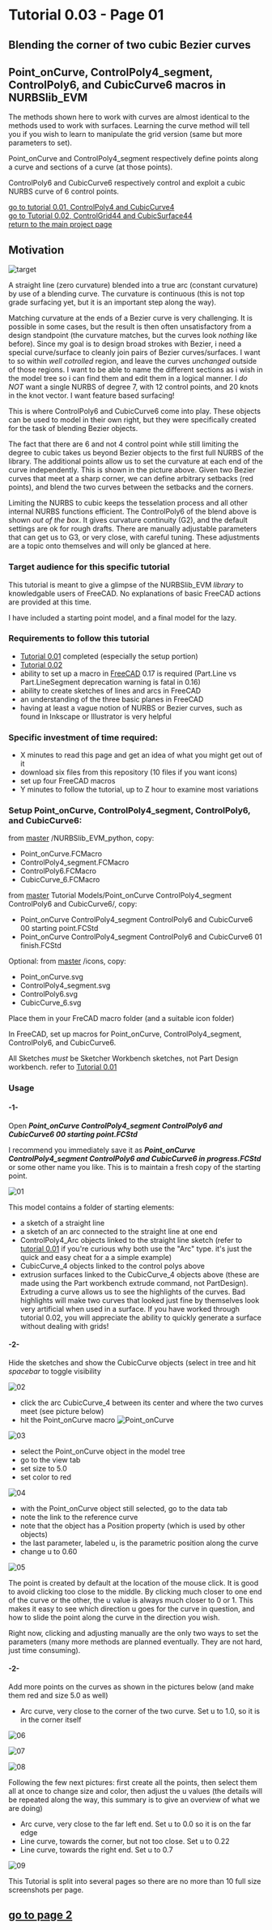 # Tutorial 0.03   - Page 01

## Blending the corner of two cubic Bezier curves

## Point_onCurve, ControlPoly4_segment, ControlPoly6, and CubicCurve6 macros in NURBSlib_EVM

The methods shown here to work with curves are almost identical to the methods used to work with surfaces.  Learning the curve method will tell you if you wish to learn to manipulate the grid version (same but more parameters to set).

Point_onCurve and ControlPoly4_segment respectively define points along a curve and sections of a curve (at those points).

ControlPoly6 and CubicCurve6 respectively control and exploit a cubic NURBS curve of 6 control points. 

[go to tutorial 0.01, ControlPoly4 and CubicCurve4](https://github.com/edwardvmills/NURBSlib_EVM/blob/gh-pages/Tutorial%200.01%20ControlPoly4%20and%20CubicCurve4.md)    
[go to Tutorial 0.02, ControlGrid44 and CubicSurface44](https://github.com/edwardvmills/NURBSlib_EVM/blob/gh-pages/Tutorial%200.02%20ControlGrid44%20and%20CubicSurface44%20-%20page%2001.md)    
[return to the main project page](http://edwardvmills.github.io/NURBSlib_EVM/)

## Motivation

![target](https://github.com/edwardvmills/NURBSlib_EVM/blob/master/Tutorial%20Models/Point_onCurve%20ControlPoly4_segment%20ControlPoly6%20and%20CubicCurve6/Point_onCurve%20ControlPoly4_segment%20ControlPoly6%20and%20CubicCurve6%2000.png?raw=true)

A straight line (zero curvature) blended into a true arc (constant curvature) by use of a blending curve. The curvature is continuous (this is not top grade surfacing yet, but it is an important step along the way).

Matching curvature at the ends of a Bezier curve is very challenging. It is possible in some cases, but the result is then often unsatisfactory from a design standpoint (the curvature matches, but the curves look _nothing_ like before). Since my goal is to design broad strokes with Bezier, i need a special curve/surface to cleanly join pairs of Bezier curves/surfaces. I want to so within *well cotrolled* region, and leave the curves *unchanged* outside of those regions. I want to be able to name the different sections as i wish in the model tree so i can find them and edit them in a logical manner. I *do NOT* want a single NURBS of degree 7, with 12 control points, and 20 knots in the knot vector. I want feature based surfacing!

This is where ControlPoly6 and CubicCurve6 come into play. These objects can be used to model in their own right, but they were specifically created for the task of blending Bezier objects.

The fact that there are 6 and not 4 control point while still limiting the degree to cubic takes us beyond Bezier objects to the first full NURBS of the library. The additional points allow us to set the curvature at each end of the curve independently. This is shown in the picture above. Given two Bezier curves that meet at a sharp corner, we can define arbitrary setbacks (red points), and blend the two curves between the setbacks and the corners.  

Limiting the NURBS to cubic keeps  the tesselation process and all other internal NURBS functions efficient. The ControlPoly6 of the blend above is shown *out of the box*. It gives curvature continuity (G2), and the default settings are ok for rough drafts. There are manually adjustable parameters that can get us to G3, or very close, with careful tuning. These adjustments are a topic onto themselves and will only be glanced at here.

### Target audience for this specific tutorial
This tutorial is meant to give a glimpse of the NURBSlib_EVM _library_ to knowledgable users of FreeCAD. No explanations of basic FreeCAD actions are provided at this time.

I have included a starting point model, and a final model for the lazy.

### Requirements to follow this tutorial
* [Tutorial 0.01](https://github.com/edwardvmills/NURBSlib_EVM/blob/gh-pages/Tutorial%200.01%20ControlPoly4%20and%20CubicCurve4.md) completed (especially the setup portion)
* [Tutorial 0.02](https://github.com/edwardvmills/NURBSlib_EVM/blob/gh-pages/Tutorial%200.02%20ControlGrid44%20and%20CubicSurface44%20-%20page%2001.md)   
* ability to set up a macro in [FreeCAD](http://www.freecadweb.org/) 0.17 is required (Part.Line vs Part.LineSegment deprecation warning is fatal in 0.16)
* ability to create sketches of lines and arcs in FreeCAD
* an understanding of the three basic planes in FreeCAD
* having at least a vague notion of NURBS or Bezier curves, such as found in Inkscape or Illustrator is very helpful

### Specific investment of time required:
* X minutes to read this page and get an idea of what you might get out of it
* download six files from this repository (10 files if you want icons)
* set up four FreeCAD macros
* Y minutes to follow the tutorial, up to Z hour to examine most variations

### Setup Point_onCurve, ControlPoly4_segment, ControlPoly6, and CubicCurve6:
from [master](https://github.com/edwardvmills/NURBSlib_EVM) /NURBSlib_EVM_python, copy:
* Point_onCurve.FCMacro
* ControlPoly4_segment.FCMacro
* ControlPoly6.FCMacro
* CubicCurve_6.FCMacro

from [master](https://github.com/edwardvmills/NURBSlib_EVM) Tutorial Models/Point_onCurve ControlPoly4_segment ControlPoly6 and CubicCurve6/, copy:
* Point_onCurve ControlPoly4_segment ControlPoly6 and CubicCurve6 00 starting point.FCStd   
* Point_onCurve ControlPoly4_segment ControlPoly6 and CubicCurve6 01 finish.FCStd   

Optional: from [master](https://github.com/edwardvmills/NURBSlib_EVM) /icons, copy:
* Point_onCurve.svg
* ControlPoly4_segment.svg
* ControlPoly6.svg
* CubicCurve_6.svg

Place them in your FreCAD macro folder (and a suitable icon folder)

In FreeCAD, set up macros for Point_onCurve, ControlPoly4_segment, ControlPoly6, and CubicCurve6.

All Sketches _must_ be Sketcher Workbench sketches, not  Part Design workbench. refer to [Tutorial 0.01](https://github.com/edwardvmills/NURBSlib_EVM/blob/gh-pages/Tutorial%200.01%20ControlPoly4%20and%20CubicCurve4.md)




### Usage
#### -1-
Open **_Point_onCurve ControlPoly4_segment ControlPoly6 and CubicCurve6 00 starting point.FCStd_**

I recommend you immediately save it as **_Point_onCurve ControlPoly4_segment ControlPoly6 and CubicCurve6 in progress.FCStd_** or some other name you like. This is to maintain a fresh copy of the starting point.

![01](https://github.com/edwardvmills/NURBSlib_EVM/blob/master/Tutorial%20Models/Point_onCurve%20ControlPoly4_segment%20ControlPoly6%20and%20CubicCurve6/Point_onCurve%20ControlPoly4_segment%20ControlPoly6%20and%20CubicCurve6%2001.png?raw=true)

This model contains a folder of starting elements:
* a sketch of a straight line
* a sketch of an arc connected to the straight line at one end
* ControlPoly4_Arc objects linked to the straight line sketch (refer to [tutorial 0.01](https://github.com/edwardvmills/NURBSlib_EVM/blob/gh-pages/Tutorial%200.01%20ControlPoly4%20and%20CubicCurve4.md) if you're curious why both use the "Arc" type. it's just the quick and easy cheat for a a simple example)
* CubicCurve_4 objects linked to the control polys above
* extrusion surfaces linked to the CubicCurve_4 objects above (these are made using the Part workbench extrude command, not PartDesign). Extruding a curve allows us to see the highlights of the curves. Bad highlights will make two curves that looked just fine by themselves look  very artificial when used in a surface. If you have worked through tutorial 0.02, you will appreciate the ability to quickly generate a surface without dealing with grids!


#### -2-   
Hide the sketches and show the CubicCurve objects (select in tree and hit _spacebar_ to toggle visibility

![02](https://github.com/edwardvmills/NURBSlib_EVM/blob/master/Tutorial%20Models/Point_onCurve%20ControlPoly4_segment%20ControlPoly6%20and%20CubicCurve6/Point_onCurve%20ControlPoly4_segment%20ControlPoly6%20and%20CubicCurve6%2002.png?raw=true)

* click the arc CubicCurve_4 between its center and where the two curves meet (see picture below)
* hit the Point_onCurve macro ![Point_onCurve](https://github.com/edwardvmills/NURBSlib_EVM/blob/master/icons/Point_OnCurve.png?raw=true)

![03](https://github.com/edwardvmills/NURBSlib_EVM/blob/master/Tutorial%20Models/Point_onCurve%20ControlPoly4_segment%20ControlPoly6%20and%20CubicCurve6/Point_onCurve%20ControlPoly4_segment%20ControlPoly6%20and%20CubicCurve6%2003.png?raw=true)

* select the Point_onCurve object in the model tree
* go to the view tab
* set size to 5.0
* set color to red

![04](https://github.com/edwardvmills/NURBSlib_EVM/blob/master/Tutorial%20Models/Point_onCurve%20ControlPoly4_segment%20ControlPoly6%20and%20CubicCurve6/Point_onCurve%20ControlPoly4_segment%20ControlPoly6%20and%20CubicCurve6%2004.png?raw=true)

* with the Point_onCurve object still selected, go to the data tab
* note the link to the reference curve
* note that the object has a Position property (which is used by other objects)
* the last parameter, labeled u, is the parametric position along the curve
* change u to 0.60


![05](https://github.com/edwardvmills/NURBSlib_EVM/blob/master/Tutorial%20Models/Point_onCurve%20ControlPoly4_segment%20ControlPoly6%20and%20CubicCurve6/Point_onCurve%20ControlPoly4_segment%20ControlPoly6%20and%20CubicCurve6%2005.png?raw=true)

The point is created by default at the location of the mouse click. It is good to avoid clicking too close to the middle. By clicking much closer to one end of the curve or the other, the u value is always much closer to 0 or 1. This makes it easy to see which direction u  goes for the curve in question, and how to slide the point along the curve in the direction you wish.

Right now, clicking and adjusting manually are the only two ways to set the parameters (many more methods are planned eventually. They are not hard, just time consuming).

#### -2-  

Add more points on the curves as shown in the pictures below (and make them red and size 5.0 as well)
* Arc curve, very close to the corner of the two curve. Set u to 1.0, so it is in the corner itself

![06](https://github.com/edwardvmills/NURBSlib_EVM/blob/master/Tutorial%20Models/Point_onCurve%20ControlPoly4_segment%20ControlPoly6%20and%20CubicCurve6/Point_onCurve%20ControlPoly4_segment%20ControlPoly6%20and%20CubicCurve6%2006.png?raw=true)

![07](https://github.com/edwardvmills/NURBSlib_EVM/blob/master/Tutorial%20Models/Point_onCurve%20ControlPoly4_segment%20ControlPoly6%20and%20CubicCurve6/Point_onCurve%20ControlPoly4_segment%20ControlPoly6%20and%20CubicCurve6%2007.png?raw=true)

![08](https://github.com/edwardvmills/NURBSlib_EVM/blob/master/Tutorial%20Models/Point_onCurve%20ControlPoly4_segment%20ControlPoly6%20and%20CubicCurve6/Point_onCurve%20ControlPoly4_segment%20ControlPoly6%20and%20CubicCurve6%2008.png?raw=true)

Following the few next pictures: first create all the points, then select them all at once to change size and color, then adjust the u values (the details will be repeated along the way, this summary is to give an overview of what we are doing)
 
* Arc curve, very close to the far left end. Set u to 0.0 so it is on the far edge
* Line curve, towards the corner, but not too close. Set u to 0.22
* Line curve, towards the right end. Set u to 0.7

![09](https://github.com/edwardvmills/NURBSlib_EVM/blob/master/Tutorial%20Models/Point_onCurve%20ControlPoly4_segment%20ControlPoly6%20and%20CubicCurve6/Point_onCurve%20ControlPoly4_segment%20ControlPoly6%20and%20CubicCurve6%2009.png?raw=true)

This Tutorial is split into several pages so there are no more than 10 full size screenshots per page.

## [go to page 2](https://github.com/edwardvmills/NURBSlib_EVM/blob/gh-pages/Tutorial%200.03%20Point_onCurve%20ControlPoly4_segment%20ControlPoly6%20and%20CubicCurve6%20-%20page%2002.md)
